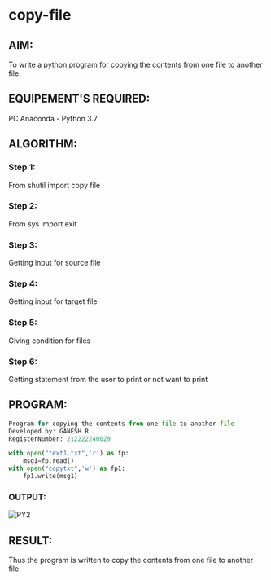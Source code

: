 # copy-file
## AIM:
To write a python program for copying the contents from one file to another file.
## EQUIPEMENT'S REQUIRED: 
PC
Anaconda - Python 3.7
## ALGORITHM: 
### Step 1:
From shutil import copy file
### Step 2: 
From sys import exit 
### Step 3: 
Getting input for source file
### Step 4:  
Getting input for target file
### Step 5: 
Giving condition for files
### Step 6: 
Getting statement from the user to print or not want to print
## PROGRAM:
```PYTHON
Program for copying the contents from one file to another file
Developed by: GANESH R
RegisterNumber: 212222240029

with open("text1.txt",'r') as fp:
    msg1=fp.read()
with open("copytxt",'w') as fp1:
    fp1.write(msg1)
```
### OUTPUT:
![PY2](https://github.com/ganesha360/copy-file/assets/120884552/4c987e88-67a3-4020-ac4f-da5ba1229729)


## RESULT:
Thus the program is written to copy the contents from one file to another file.
